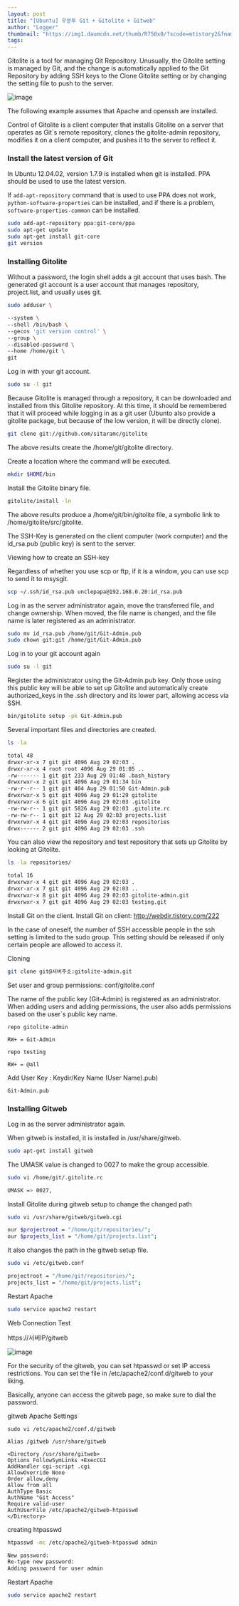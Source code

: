 ```yaml
---
layout: post
title: "[Ubuntu] 우분투 Git + Gitolite + Gitweb"
author: "Logger"
thumbnail: "https://img1.daumcdn.net/thumb/R750x0/?scode=mtistory2&fname=https%3A%2F%2Ft1.daumcdn.net%2Fcfile%2Ftistory%2F26304B475543768B33"
tags: 
---
```



Gitolite is a tool for managing Git Repository. Unusually, the Gitolite setting is managed by Git, and the change is automatically applied to the Git Repository by adding SSH keys to the Clone Gitolite setting or by changing the setting file to push to the server.

![image](https://t1.daumcdn.net/cfile/tistory/26304B475543768B33)

The following example assumes that Apache and openssh are installed.

Control of Gitolite is a client computer that installs Gitolite on a server that operates as Git`s remote repository, clones the gitolite-admin repository, modifies it on a client computer, and pushes it to the server to reflect it.

### Install the latest version of Git

In Ubuntu 12.04.02, version 1.7.9 is installed when git is installed. PPA should be used to use the latest version.

If `add-apt-repository` command that is used to use PPA does not work, `python-software-properties` can be installed, and if there is a problem, `software-properties-common` can be installed.

```bash
sudo add-apt-repository ppa:git-core/ppa
sudo apt-get update
sudo apt-get install git-core
git version

```

### Installing Gitolite

Without a password, the login shell adds a git account that uses bash. The generated git account is a user account that manages repository, project.list, and usually uses git.

```bash
sudo adduser \

--system \
--shell /bin/bash \
--gecos 'git version control' \
--group \
--disabled-password \
--home /home/git \
git

```

Log in with your git account.

```bash
sudo su -l git

```

Because Gitolite is managed through a repository, it can be downloaded and installed from this Gitolite repository. At this time, it should be remembered that it will proceed while logging in as a git user (Ubunto also provide a gitolite package, but because of the low version, it will be directly clone).

```bash
git clone git://github.com/sitaramc/gitolite

```

The above results create the /home/git/gitolite directory.

Create a location where the command will be executed.

```bash
mkdir $HOME/bin

```

Install the Gitolite binary file.

```bash
gitolite/install -ln

```

The above results produce a /home/git/bin/gitolite file, a symbolic link to /home/gitolite/src/gitolite.

The SSH-Key is generated on the client computer (work computer) and the id_rsa.pub (public key) is sent to the server.

Viewing how to create an SSH-key

Regardless of whether you use scp or ftp, if it is a window, you can use scp to send it to msysgit.

```bash
scp ~/.ssh/id_rsa.pub unclepapa@192.168.0.20:id_rsa.pub

```

Log in as the server administrator again, move the transferred file, and change ownership. When moved, the file name is changed, and the file name is later registered as an administrator.

```bash
sudo mv id_rsa.pub /home/git/Git-Admin.pub
sudo chown git:git /home/git/Git-Admin.pub

```

Log in to your git account again

```bash
sudo su -l git

```

Register the administrator using the Git-Admin.pub key. Only those using this public key will be able to set up Gitolite and automatically create authorized_keys in the .ssh directory and its lower part, allowing access via SSH.

```bash
bin/gitolite setup -pk Git-Admin.pub

```

Several important files and directories are created.

```bash
ls -la

total 48
drwxr-xr-x 7 git git 4096 Aug 29 02:03 .
drwxr-xr-x 4 root root 4096 Aug 29 01:05 ..
-rw------- 1 git git 233 Aug 29 01:48 .bash_history
drwxrwxr-x 2 git git 4096 Aug 29 01:34 bin
-rw-r--r-- 1 git git 404 Aug 29 01:50 Git-Admin.pub
drwxrwxr-x 5 git git 4096 Aug 29 01:29 gitolite
drwxrwxr-x 6 git git 4096 Aug 29 02:03 .gitolite
-rw-rw-r-- 1 git git 5826 Aug 29 02:03 .gitolite.rc
-rw-rw-r-- 1 git git 12 Aug 29 02:03 projects.list
drwxrwxr-x 4 git git 4096 Aug 29 02:03 repositories
drwx------ 2 git git 4096 Aug 29 02:03 .ssh

```

You can also view the repository and test repository that sets up Gitolite by looking at Gitolite.

```bash
ls -la repositories/

total 16
drwxrwxr-x 4 git git 4096 Aug 29 02:03 .
drwxr-xr-x 7 git git 4096 Aug 29 02:03 ..
drwxrwxr-x 8 git git 4096 Aug 29 02:03 gitolite-admin.git
drwxrwxr-x 7 git git 4096 Aug 29 02:03 testing.git

```

Install Git on the client. Install Git on client: http://webdir.tistory.com/222

In the case of oneself, the number of SSH accessible people in the ssh setting is limited to the sudo group. This setting should be released if only certain people are allowed to access it.

Cloning

```bash
git clone git@서버주소:gitolite-admin.git

```

Set user and group permissions: conf/gitolite.conf

The name of the public key (Git-Admin) is registered as an administrator. When adding users and adding permissions, the user also adds permissions based on the user`s public key name.

```undefined
repo gitolite-admin

RW+ = Git-Admin

repo testing

RW+ = @all

```

Add User Key : Keydir/Key Name (User Name).pub)

```undefined
Git-Admin.pub

```

### Installing Gitweb

Log in as the server administrator again.

When gitweb is installed, it is installed in /usr/share/gitweb.

```bash
sudo apt-get install gitweb

```

The UMASK value is changed to 0027 to make the group accessible.

```bash
sudo vi /home/git/.gitolite.rc

UMASK => 0027,

```

Install Gitolite during gitweb setup to change the changed path

```bash
sudo vi /usr/share/gitweb/gitweb.cgi

our $projectroot = "/home/git/repositories/";
our $projects_list = "/home/git/projects.list";

```

It also changes the path in the gitweb setup file.

```bash
sudo vi /etc/gitweb.conf

projectroot = "/home/git/repositories/";
projects_list = "/home/git/projects.list";

```

Restart Apache

```bash
sudo service apache2 restart

```

Web Connection Test

https://서버IP/gitweb

![image](https://t1.daumcdn.net/cfile/tistory/272B3B4452210F780A)

For the security of the gitweb, you can set htpasswd or set IP access restrictions. You can set the file in /etc/apache2/conf.d/gitweb to your liking.

Basically, anyone can access the gitweb page, so make sure to dial the password.

gitweb Apache Settings

```undefined
sudo vi /etc/apache2/conf.d/gitweb

Alias /gitweb /usr/share/gitweb

<Directory /usr/share/gitweb>
Options FollowSymLinks +ExecCGI
AddHandler cgi-script .cgi
AllowOverride None
Order allow,deny
Allow from all
AuthType Basic
AuthName "Git Access"
Require valid-user
AuthUserFile /etc/apache2/gitweb-htpasswd
</Directory>

```

creating htpasswd

```bash
htpasswd -mc /etc/apache2/gitweb-htpasswd admin

New password:
Re-type new password:
Adding password for user admin

```

Restart Apache

```bash
sudo service apache2 restart

```
